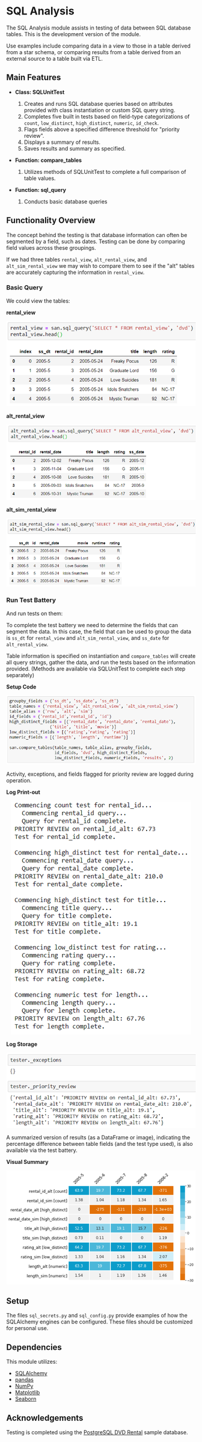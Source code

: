 # SQL Analysis

The SQL Analysis module assists in testing of data between SQL database tables. This is the development version of the module.

Use examples include comparing data in a view to those in a table derived from a star schema, or comparing results from a table derived from an external source to a table built via ETL.

## Main Features

- **Class: SQLUnitTest**
    1. Creates and runs SQL database queries based on attributes provided with class instantiation or custom SQL query string.
    2. Completes five built in tests based on field-type categorizations of `count`, `low_distinct`, `high_distinct`, `numeric`, `id_check`.
    3. Flags fields above a specified difference threshold for "priority review".
    4. Displays a summary of results.
    5. Saves results and summary as specified.

- **Function: compare_tables**
    1. Utilizes methods of SQLUnitTest to complete a full comparison of table values.

- **Function: sql_query**
    1. Conducts basic database queries


## Functionality Overview
The concept behind the testing is that database information can often be segmented by a field, such as dates. Testing can be done by comparing field values across these groupings.

If we had three tables `rental_view`, `alt_rental_view`, and `alt_sim_rental_view` we may wish to compare them to see if the "alt" tables are accurately capturing the information in `rental_view`.

### Basic Query
We could view the tables:

**rental_view**

<p align="left">
  <img src="img/rental_view.PNG">
</p>

**alt_rental_view**

<p align="left">
  <img src="img/alt_rental_view.PNG">
</p>

**alt_sim_rental_view**

<p align="left">
  <img src="img/alt_sim_rental_view.PNG">
</p>

### Run Test Battery
And run tests on them:

To complete the test battery we need to determine the fields that can segment the data. In this case, the field that can be used to group the data is `ss_dt` for `rental_view` and `alt_sim_rental_view`, and `ss_date` for `alt_rental_view`.

Table information is specified on instantiation and `compare_tables` will create all query strings, gather the data, and run the tests based on the information provided. (Methods are available via SQLUnitTest to complete each step separately)

**Setup Code**
<p align="center">
  <img src="img/compare_tables_code.PNG">
</p>

Activity, exceptions, and fields flagged for priority review are logged during operation.

**Log Print-out**
<p align="center">
  <img src="img/log.PNG">
</p>

**Log Storage**
<p align="center">
  <img src="img/log_storage.PNG">
</p>

A summarized version of results (as a DataFrame or image), indicating the percentage difference between table fields (and the test type used), is also available via the test battery.

**Visual Summary**
<p align="center">
  <img src="img/results.png">
</p>

## Setup
The files `sql_secrets.py` and `sql_config.py` provide examples of how the SQLAlchemy engines can be configured. These files should be customized for personal use.

## Dependencies
This module utilizes:
- [SQLAlchemy](https://www.sqlalchemy.org/)
- [pandas](https://pandas.pydata.org/)
- [NumPy](https://numpy.org/)
- [Matplotlib](https://matplotlib.org/)
- [Seaborn](https://seaborn.pydata.org/)

## Acknowledgements
Testing is completed using the [PostgreSQL DVD Rental](http://www.postgresqltutorial.com/postgresql-sample-database/) sample database.
